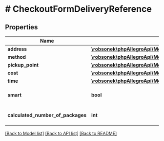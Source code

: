 # # CheckoutFormDeliveryReference

## Properties

Name | Type | Description | Notes
------------ | ------------- | ------------- | -------------
**address** | [**\robsonek\phpAllegroApi\Model\CheckoutFormDeliveryAddress**](CheckoutFormDeliveryAddress.md) |  | [optional]
**method** | [**\robsonek\phpAllegroApi\Model\CheckoutFormDeliveryMethod**](CheckoutFormDeliveryMethod.md) |  | [optional]
**pickup_point** | [**\robsonek\phpAllegroApi\Model\CheckoutFormDeliveryPickupPoint**](CheckoutFormDeliveryPickupPoint.md) |  | [optional]
**cost** | [**\robsonek\phpAllegroApi\Model\Price**](Price.md) |  | [optional]
**time** | [**\robsonek\phpAllegroApi\Model\CheckoutFormDeliveryTime**](CheckoutFormDeliveryTime.md) |  | [optional]
**smart** | **bool** | Buyer used a SMART option | [optional]
**calculated_number_of_packages** | **int** | Calculated number of packages. | [optional]

[[Back to Model list]](../../README.md#models) [[Back to API list]](../../README.md#endpoints) [[Back to README]](../../README.md)
